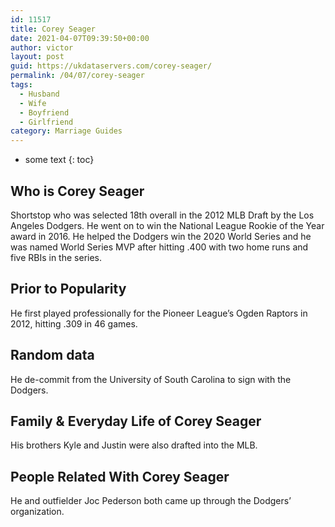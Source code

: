 ```yaml
---
id: 11517
title: Corey Seager
date: 2021-04-07T09:39:50+00:00
author: victor
layout: post
guid: https://ukdataservers.com/corey-seager/
permalink: /04/07/corey-seager
tags:
  - Husband
  - Wife
  - Boyfriend
  - Girlfriend
category: Marriage Guides
---
```


* some text
{: toc}


## Who is Corey Seager



Shortstop who was selected 18th overall in the 2012 MLB Draft by the Los Angeles Dodgers. He went on to win the National League Rookie of the Year award in 2016. He helped the Dodgers win the 2020 World Series and he was named World Series MVP after hitting .400 with two home runs and five RBIs in the series. 

                
                
                
## Prior to Popularity



He first played professionally for the Pioneer League&#8217;s Ogden Raptors in 2012, hitting .309 in 46 games.

                
                
                
## Random data



He de-commit from the University of South Carolina to sign with the Dodgers.

                
                
                
## Family & Everyday Life of Corey Seager



His brothers Kyle and Justin were also drafted into the MLB.

                
                
                
## People Related With Corey Seager



He and outfielder Joc Pederson both came up through the Dodgers&#8217; organization.

                
              
            
          
          
          